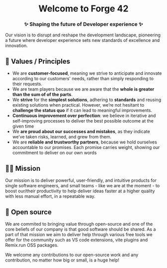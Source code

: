 <h1 align="center"> Welcome to Forge 42  </h1>
<h3 align="center">✨ Shaping the future of Developer experience ✨ </h1>
 

Our vision is to disrupt and reshape the development landscape, pioneering a future where developer experience sets new standards of excellence and innovation.

## 🧙 Values / Principles

- We are **customer-focused**, meaning we strive to anticipate and innovate according to our customers' needs, rather than simply responding to their requests.
- We are team players because we are aware that the **whole is greater than the sum of of the parts**.
- We **strive** for the **simplest solutions**, adhering to **standards** and reusing existing solutions when practical. However, we’re not hesitant to **challenge the status quo** if it can lead to meaningful improvements.
- **Continuous improvement over perfection**: we believe in iterative and self-improving processes to deliver the best possible outcome at the given time
- We **are proud about our successes and mistakes**, as they indicate we’ve taken risks, learned, and grew from them.
- We are **reliable and trustworthy partners**, because we hold ourselves accountable to our promises. Each promise carries weight, showing our commitment to deliver on our own words

## 👩‍💻 Mission

Our mission is to deliver powerful, user-friendly, and intuitive products for single software engineers, and small teams - like we are at the moment - to boost our/their productivity to help deliver ideas faster at a higher quality with less manual effort, in a repeatable way.

## 🍿 Open source

We are commited to bringing value through open-source and one of the core beliefs of our company is that good software should be shared. As a part of that mission we aim to deliver help through various free tools we offer for the community such as VS code extensions, vite plugins and Remix.run OSS packages.

We welcome any contributions to our open-source work and any contribution, no matter how big or small, is a huge help!

<!--

**Here are some ideas to get you started:**

🙋‍♀️ A short introduction - what is your organization all about?
🌈 Contribution guidelines - how can the community get involved?
👩‍💻 Useful resources - where can the community find your docs? Is there anything else the community should know?
🍿 Fun facts - what does your team eat for breakfast?
🧙 Remember, you can do mighty things with the power of [Markdown](https://docs.github.com/github/writing-on-github/getting-started-with-writing-and-formatting-on-github/basic-writing-and-formatting-syntax)
-->
